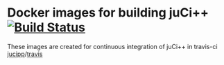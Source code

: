 # Docker images for building juCi++ [![Build Status](https://travis-ci.org/cppit/jucipp-docker.svg?branch=master)](https://travis-ci.org/cppit/jucipp-docker)

These images are created for continuous integration of juCi++ in travis-ci [jucipp](https://github.com/cppit/jucipp)/[travis](https://travis-ci.org/cppit/jucipp)
